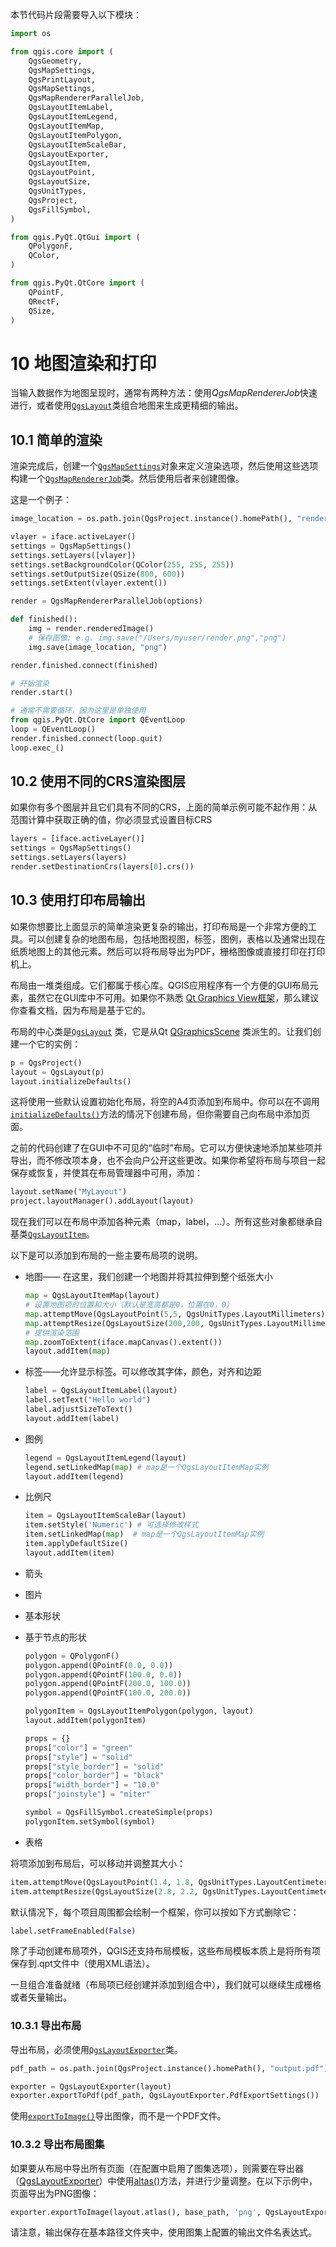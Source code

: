 本节代码片段需要导入以下模块：

```python
import os

from qgis.core import (
    QgsGeometry,
    QgsMapSettings,
    QgsPrintLayout,
    QgsMapSettings,
    QgsMapRendererParallelJob,
    QgsLayoutItemLabel,
    QgsLayoutItemLegend,
    QgsLayoutItemMap,
    QgsLayoutItemPolygon,
    QgsLayoutItemScaleBar,
    QgsLayoutExporter,
    QgsLayoutItem,
    QgsLayoutPoint,
    QgsLayoutSize,
    QgsUnitTypes,
    QgsProject,
    QgsFillSymbol,
)

from qgis.PyQt.QtGui import (
    QPolygonF,
    QColor,
)

from qgis.PyQt.QtCore import (
    QPointF,
    QRectF,
    QSize,
)
```

# 10 地图渲染和打印

当输入数据作为地图呈现时，通常有两种方法：使用*QgsMapRendererJob*快速进行，或者使用[`QgsLayout`](https://qgis.org/pyqgis/master/core/QgsLayout.html#qgis.core.QgsLayout)类组合地图来生成更精细的输出。

## 10.1 简单的渲染

渲染完成后，创建一个[`QgsMapSettings`](https://qgis.org/pyqgis/master/core/QgsMapSettings.html#qgis.core.QgsMapSettings)对象来定义渲染选项，然后使用这些选项构建一个[`QgsMapRendererJob`](https://qgis.org/pyqgis/master/core/QgsMapRendererJob.html#qgis.core.QgsMapRendererJob)类。然后使用后者来创建图像。

这是一个例子：

```python
image_location = os.path.join(QgsProject.instance().homePath(), "render.png")

vlayer = iface.activeLayer()
settings = QgsMapSettings()
settings.setLayers([vlayer])
settings.setBackgroundColor(QColor(255, 255, 255))
settings.setOutputSize(QSize(800, 600))
settings.setExtent(vlayer.extent())

render = QgsMapRendererParallelJob(options)

def finished():
    img = render.renderedImage()
    # 保存图像; e.g. img.save("/Users/myuser/render.png","png")
    img.save(image_location, "png")

render.finished.connect(finished)

# 开始渲染
render.start()

# 通常不需要循环，因为这里是单独使用
from qgis.PyQt.QtCore import QEventLoop
loop = QEventLoop()
render.finished.connect(loop.quit)
loop.exec_()
```

## 10.2 使用不同的CRS渲染图层

如果你有多个图层并且它们具有不同的CRS，上面的简单示例可能不起作用：从范围计算中获取正确的值，你必须显式设置目标CRS

```python
layers = [iface.activeLayer()]
settings = QgsMapSettings()
settings.setLayers(layers)
render.setDestinationCrs(layers[0].crs())
```

## 10.3 使用打印布局输出

如果你想要比上面显示的简单渲染更复杂的输出，打印布局是一个非常方便的工具。可以创建复杂的地图布局，包括地图视图，标签，图例，表格以及通常出现在纸质地图上的其他元素。然后可以将布局导出为PDF，栅格图像或直接打印在打印机上。

布局由一堆类组成。它们都属于核心库。QGIS应用程序有一个方便的GUI布局元素，虽然它在GUI库中不可用。如果你不熟悉 [Qt Graphics View框架](http://doc.qt.io/qt-5/graphicsview.html)，那么建议你查看文档，因为布局是基于它的。

布局的中心类是[`QgsLayout`](https://qgis.org/pyqgis/master/core/QgsLayout.html#qgis.core.QgsLayout) 类，它是从Qt [QGraphicsScene](https://doc.qt.io/qt-5/qgraphicsscene.html) 类派生的。让我们创建一个它的实例：

```python
p = QgsProject()
layout = QgsLayout(p)
layout.initializeDefaults()
```

这将使用一些默认设置初始化布局，将空的A4页添加到布局中。你可以在不调用[`initializeDefaults()`](https://qgis.org/pyqgis/master/core/QgsLayout.html#qgis.core.QgsLayout.initializeDefaults)方法的情况下创建布局，但你需要自己向布局中添加页面。

之前的代码创建了在GUI中不可见的“临时”布局。它可以方便快速地添加某些项并导出，而不修改项本身，也不会向户公开这些更改。如果你希望将布局与项目一起保存或恢复，并使其在布局管理器中可用，添加：

```python
layout.setName("MyLayout")
project.layoutManager().addLayout(layout)
```

现在我们可以在布局中添加各种元素（map，label，...）。所有这些对象都继承自基类[`QgsLayoutItem`](https://qgis.org/pyqgis/master/core/QgsLayoutItem.html#qgis.core.QgsLayoutItem)。

以下是可以添加到布局的一些主要布局项的说明。

- 地图—— 在这里，我们创建一个地图并将其拉伸到整个纸张大小

  ```python
  map = QgsLayoutItemMap(layout)
  # 设置地图项的位置和大小（默认是宽高都是0，位置在0，0）
  map.attemptMove(QgsLayoutPoint(5,5, QgsUnitTypes.LayoutMillimeters))
  map.attemptResize(QgsLayoutSize(200,200, QgsUnitTypes.LayoutMillimeters))
  # 提供渲染范围
  map.zoomToExtent(iface.mapCanvas().extent())
  layout.addItem(map)
  ```

- 标签——允许显示标签。可以修改其字体，颜色，对齐和边距

  ```python
  label = QgsLayoutItemLabel(layout)
  label.setText("Hello world")
  label.adjustSizeToText()
  layout.addItem(label)
  ```

- 图例

  ```python
  legend = QgsLayoutItemLegend(layout)
  legend.setLinkedMap(map) # map是一个QgsLayoutItemMap实例
  layout.addItem(legend)
  ```

- 比例尺

  ```python
  item = QgsLayoutItemScaleBar(layout)
  item.setStyle('Numeric') # 可选择修改样式
  item.setLinkedMap(map)  # map是一个QgsLayoutItemMap实例
  item.applyDefaultSize()
  layout.addItem(item)
  ```

- 箭头

- 图片

- 基本形状

- 基于节点的形状

  ```python
  polygon = QPolygonF()
  polygon.append(QPointF(0.0, 0.0))
  polygon.append(QPointF(100.0, 0.0))
  polygon.append(QPointF(200.0, 100.0))
  polygon.append(QPointF(100.0, 200.0))
  
  polygonItem = QgsLayoutItemPolygon(polygon, layout)
  layout.addItem(polygonItem)
  
  props = {}
  props["color"] = "green"
  props["style"] = "solid"
  props["style_border"] = "solid"
  props["color_border"] = "black"
  props["width_border"] = "10.0"
  props["joinstyle"] = "miter"
  
  symbol = QgsFillSymbol.createSimple(props)
  polygonItem.setSymbol(symbol)
  ```

- 表格

将项添加到布局后，可以移动并调整其大小：

```python
item.attemptMove(QgsLayoutPoint(1.4, 1.8, QgsUnitTypes.LayoutCentimeters))
item.attemptResize(QgsLayoutSize(2.8, 2.2, QgsUnitTypes.LayoutCentimeters))
```

默认情况下，每个项目周围都会绘制一个框架，你可以按如下方式删除它：

```python
label.setFrameEnabled(False)
```

除了手动创建布局项外，QGIS还支持布局模板，这些布局模板本质上是将所有项保存到.qpt文件中（使用XML语法）。

一旦组合准备就绪（布局项已经创建并添加到组合中），我们就可以继续生成栅格或者矢量输出。

### 10.3.1 导出布局

导出布局，必须使用[`QgsLayoutExporter`](https://qgis.org/pyqgis/master/core/QgsLayoutExporter.html#qgis.core.QgsLayoutExporter)类。

```python
pdf_path = os.path.join(QgsProject.instance().homePath(), "output.pdf")

exporter = QgsLayoutExporter(layout)
exporter.exportToPdf(pdf_path, QgsLayoutExporter.PdfExportSettings())
```

使用[`exportToImage()`](https://qgis.org/pyqgis/master/core/QgsLayoutExporter.html#qgis.core.QgsLayoutExporter.exportToImage)导出图像，而不是一个PDF文件。

### 10.3.2 导出布局图集

如果要从布局中导出所有页面（在配置中启用了图集选项），则需要在导出器（[QgsLayoutExporter](https://qgis.org/pyqgis/master/core/QgsLayoutExporter.html#qgis.core.QgsLayoutExporter)）中使用[altas()](https://qgis.org/pyqgis/master/core/QgsPrintLayout.html#qgis.core.QgsPrintLayout.atlas)方法，并进行少量调整。在以下示例中，页面导出为PNG图像：

```python
exporter.exportToImage(layout.atlas(), base_path, 'png', QgsLayoutExporter.ImageExportSettings())
```

请注意，输出保存在基本路径文件夹中，使用图集上配置的输出文件名表达式。

